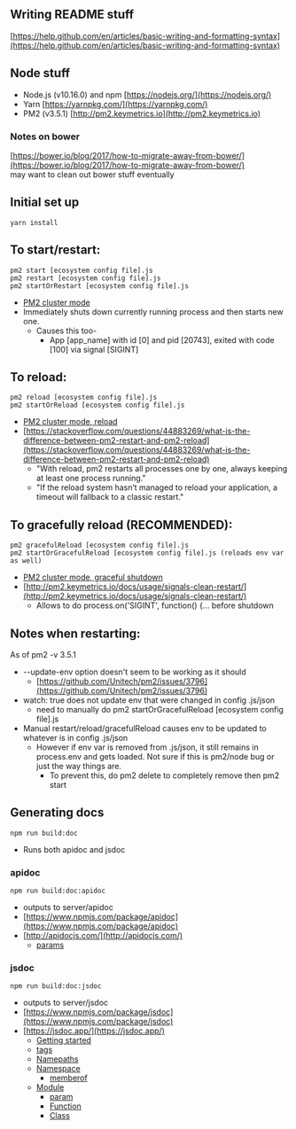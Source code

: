 ## Writing README stuff
[https://help.github.com/en/articles/basic-writing-and-formatting-syntax](https://help.github.com/en/articles/basic-writing-and-formatting-syntax)

## Node stuff
- Node.js (v10.16.0) and npm [https://nodejs.org/](https://nodejs.org/)
- Yarn [https://yarnpkg.com/](https://yarnpkg.com/)
- PM2 (v3.5.1) [http://pm2.keymetrics.io](http://pm2.keymetrics.io)

### Notes on bower
[https://bower.io/blog/2017/how-to-migrate-away-from-bower/](https://bower.io/blog/2017/how-to-migrate-away-from-bower/)<br/>
may want to clean out bower stuff eventually

## Initial set up
```
yarn install
```

## To start/restart:
```
pm2 start [ecosystem config file].js
pm2 restart [ecosystem config file].js
pm2 startOrRestart [ecosystem config file].js
```
- [PM2 cluster mode](http://pm2.keymetrics.io/docs/usage/cluster-mode)
- Immediately shuts down currently running process and then starts new one.
    - Causes this too-
        - App [app_name] with id [0] and pid [20743], exited with code [100] via signal [SIGINT]

## To reload:
```
pm2 reload [ecosystem config file].js
pm2 startOrReload [ecosystem config file].js
```
- [PM2 cluster mode, reload](http://pm2.keymetrics.io/docs/usage/cluster-mode/#reload)
- [https://stackoverflow.com/questions/44883269/what-is-the-difference-between-pm2-restart-and-pm2-reload](https://stackoverflow.com/questions/44883269/what-is-the-difference-between-pm2-restart-and-pm2-reload)
    - "With reload, pm2 restarts all processes one by one, always keeping at least one process running."
    - "If the reload system hasn’t managed to reload your application, a timeout will fallback to a classic restart."

## To gracefully reload (RECOMMENDED):
```
pm2 gracefulReload [ecosystem config file].js
pm2 startOrGracefulReload [ecosystem config file].js (reloads env var as well)
```
- [PM2 cluster mode, graceful shutdown](http://pm2.keymetrics.io/docs/usage/cluster-mode/#graceful-shutdown)
- [http://pm2.keymetrics.io/docs/usage/signals-clean-restart/](http://pm2.keymetrics.io/docs/usage/signals-clean-restart/)
    - Allows to do process.on('SIGINT', function() {... before shutdown

## Notes when restarting:
As of pm2 -v 3.5.1
- --update-env option doesn't seem to be working as it should
    - [https://github.com/Unitech/pm2/issues/3796](https://github.com/Unitech/pm2/issues/3796)
- watch: true does not update env that were changed in config .js/json
    - need to manually do pm2 startOrGracefulReload [ecosystem config file].js
- Manual restart/reload/gracefulReload causes env to be updated to whatever is in config .js/json
    - However if env var is removed from .js/json, it still remains in process.env and gets loaded.
    Not sure if this is pm2/node bug or just the way things are.
        - To prevent this, do pm2 delete to completely remove then pm2 start

## Generating docs
```
npm run build:doc
```
- Runs both apidoc and jsdoc

### apidoc
```
npm run build:doc:apidoc
```
- outputs to server/apidoc
- [https://www.npmjs.com/package/apidoc](https://www.npmjs.com/package/apidoc)
- [http://apidocjs.com/](http://apidocjs.com/)
    - [params](http://apidocjs.com/#params)

### jsdoc
```
npm run build:doc:jsdoc
```
- outputs to server/jsdoc
- [https://www.npmjs.com/package/jsdoc](https://www.npmjs.com/package/jsdoc)
- [https://jsdoc.app/](https://jsdoc.app/)
     - [Getting started](https://jsdoc.app/about-getting-started.html)
     - [tags](https://jsdoc.app/tags-example.html)
     - [Namepaths](https://jsdoc.app/about-namepaths.html)
     - [Namespace](https://jsdoc.app/tags-namespace.html)
         - [memberof](https://jsdoc.app/tags-memberof.html)
     - [Module](https://jsdoc.app/tags-module.html)
         - [param](https://jsdoc.app/tags-param.html)
         - [Function](https://jsdoc.app/tags-function.html)
         - [Class](https://jsdoc.app/tags-class.html)
